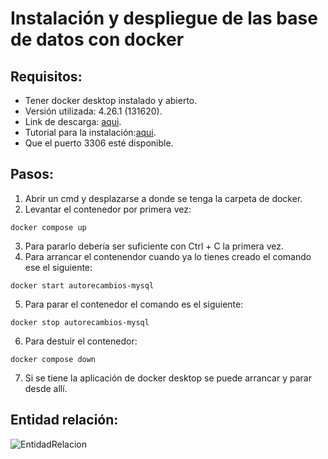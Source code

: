 # Instalación y despliegue de las base de datos con docker

## Requisitos:
- Tener docker desktop instalado y abierto.
- Versión utilizada: 4.26.1 (131620).
- Link de descarga: [aqui](https://www.docker.com/products/docker-desktop/).
- Tutorial para la instalación:[aqui](https://docs.docker.com/desktop/install/windows-install/).
- Que el puerto 3306 esté disponible.

## Pasos:
 1. Abrir un cmd y desplazarse a donde se tenga la carpeta de docker.
 2. Levantar el contenedor por primera vez:
```
docker compose up 
```    
3. Para pararlo debería ser suficiente con Ctrl + C la primera vez.
4. Para arrancar el contenendor cuando ya lo tienes creado el comando ese el siguiente:
```
docker start autorecambios-mysql
```  
5. Para parar el contenedor el comando es el siguiente:
```
docker stop autorecambios-mysql
```
6. Para destuir el contenedor:
```
docker compose down
```
7. Si se tiene la aplicación de docker desktop se puede arrancar y parar desde allí.

## Entidad relación:
![EntidadRelacion](img/EntidadRelación.png)